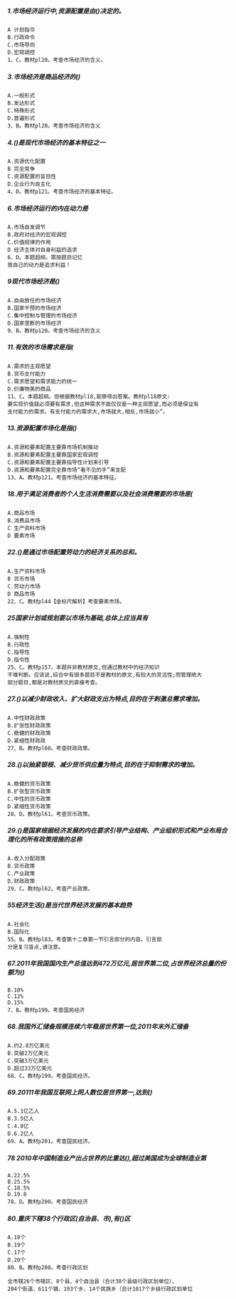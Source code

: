 ##### 1.市场经济运行中,资源配置是由()决定的。
    A 计划指令
    B.行政命令
    C.市场导向
    D.宏观调控
    1、C。教材pl20。考查市场经济的含义。

##### 3.市场经济是商品经济的()
    A.一般形式
    B.发达形式
    C.特殊形式
    D.普遍形式
    3、B。教材pl20。考查市场经济的含义

##### 4.()是现代市场经济的基本特征之一
    A.资源优化配置
    B 完全竞争
    C.资源配置的盲目性
    D.企业行为自主化
    4、D。教材p121。考查市场经济的基本特征。


##### 6.市场经济运行的内在动力是
    A.市场自发调节
    B.政府对经济的宏观调控
    C.价值规律的作用
    D 经济主体对自身利益的追求
    6、D。本题超纲。需按题目记忆
    我自己的动力是追求利益！
    
##### 9现代市场经济是()
    A.自由放任的市场经济
    B.国家干预的市场经济
    C.集中控制与管理的市场经济
    D.国家垄断的市场经济
    9、B。教材p120。考查市场经济的含义
    
##### 11.有效的市场需求是指(
    A.需求的主观愿望
    B.货币支付能力
    C.需求愿望和需求能力的统一
    D.价廉物美的商品
    11、C。本题超纲。但根据教材pl18,能够得出答案。教材pl18原文:
    要实现价值就必须要有需求,但这种需求不能仅仅是一种主观愿望,而必须是保证有
    支付能力的需求。有支付能力的需求大,市场就大,相反,市场就小”。
    

##### 13.资源配置市场化是指()
    A.资源和要素配置主要靠市场机制推动
    B.资源和要素配置主要靠国家宏观调控
    C.资源和要素配置主要靠指导性计划来引导
    D.资源和要素配置完全靠市场“看不见的手”来支配
    13、A。教材p121。考查市场经济的基本特征。


##### 18.用于满足消费者的个人生活消费需要以及社会消费需要的市场是(
    A.商品市场
    B.消费品市场
    C 生产资料市场
    D 要素市场

##### 22.()是通过市场配置劳动力的经济关系的总和。
    A.生产资料市场
    B 货币市场
    C.劳动力市场
    D 商品市场
    22、C。教材pl44【金标尺解析】考查要素市场。


##### 25国家计划或规划要以市场为基础,总体上应当具有
    A.强制性
    B.行政性
    C.指导性
    D.指令性
    25、C。教材p157。本题并非教材原文,但通过教材中的经济知识
    不难判断。应该说,综合中有很多题目不是教材的原文,有较大的灵活性;而管理绝大
    部分题目,都是对教材原文的直接考查。


##### 27.()以减少财政收入、扩大财政支出为特点,目的在于剌激总需求增加。
    A.中性财政政策
    B.扩张性财政政策
    C.稳健的财政政策
    D.紧缩性财政政
    27、B。教材pl60。考查财政政策。

##### 28.()以抽紧银根、减少货币供应量为特点,目的在于抑制需求的增加。
    A.稳健的货币政策
    B.扩张型货币政策
    C.中性的货币政策
    D.紧缩性货币政策
    28、D。教材pl61。考查货币政策。

##### 29.()是国家根据经济发展的内在要求引导产业结构、产业组织形式和产业布局合理化的所有政策措施的总称
    A.收入分配政策
    B.货币政策
    C.产业政策
    D.财政政策
    29、C。教材pl62。考查产业政策。


    

##### 55经济生活()是当代世界经济发展的基本趋势
    A.社会化
    B.国际化
    55、B。教材pl83。考查第十二章第一节引言部分的内容。引言部
    分是复习盲点,请注意。

##### 67.2011年我国国内生产总值达到472万亿元,居世界第二位,占世界经济总量的份额为()
    B.10%
    C.12%
    D.15%
    7、B。教材p199。考查国民经济
    
##### 68.我国外汇储备规模连续六年稳居世界第一位,2011年末外汇储备
    A.约2.8万亿美元
    B.突破2万亿美元
    C.突破3万亿美元
    D.超过33万亿美元
    68、C。教材p199。考查国民经济。
    
##### 69.20111年我国互联网上网人数位居世界第一,达到()
    A.5.1亿乙人
    B.3.5亿人
    C.4.8亿
    D.6.2亿人
    69、A。教材p201。考查国民经济。


    


##### 78 2010年中国制造业产出占世界的比重达(),超过美国成为全球制造业第
    A.22.5%
    B.25.5%
    C.18.5%
    D.19.8
    78、D。教材p200。考查国民经济
    


##### 80.重庆下辖38个行政区(自治县、市),有()区
    A.18个
    B.19个
    C.17个
    D.20个
    80、B。教材p208。考查行政区划
    
    全市辖26个市辖区、8个县、4个自治县（合计38个县级行政区划单位），
    204个街道、611个镇、193个乡、14个民族乡（合计1017个乡级行政区划单位




















    